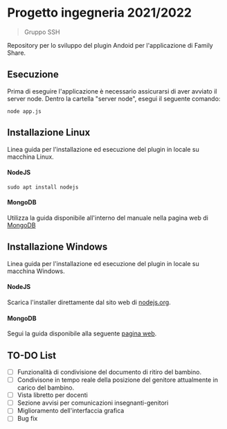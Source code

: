 # Progetto ingegneria 2021/2022

> Gruppo SSH

Repository per lo sviluppo del plugin Andoid per l'applicazione di Family Share.

## Esecuzione
Prima di eseguire l'applicazione è necessario assicurarsi di aver avviato il server node. Dentro la cartella "server node", esegui il seguente comando: 
```
node app.js
```

## Installazione Linux
Linea guida per l'installazione ed esecuzione del plugin in locale su macchina Linux.

#### NodeJS

```
sudo apt install nodejs
```

#### MongoDB
Utilizza la guida disponibile all'interno del manuale nella pagina web di [MongoDB](https://docs.mongodb.com/v4.2/administration/install-on-linux/)

## Installazione Windows
Linea guida per l'installazione ed esecuzione del plugin in locale su macchina Windows.

#### NodeJS
Scarica l'installer direttamente dal sito web di [nodejs.org](https://nodejs.org/it/download/).

#### MongoDB
Segui la guida disponibile alla seguente [pagina web](https://howto.webarea.it/nosql/mongodb-installazione-in-windows-e-primo-utilizzo-della-shell_185#:~:text=Installazione%20di%20MongoDB%20in%20Windows,operativo%2C%20e%20lanciamo%20il%20download.).

## TO-DO List
- [ ] Funzionalità di condivisione del documento di ritiro del bambino.
- [ ] Condivisone in tempo reale della posizione del genitore attualmente in carico del bambino.
- [ ] Vista libretto per docenti
- [ ] Sezione avvisi per comunicazioni insegnanti-genitori
- [ ] Miglioramento dell'interfaccia grafica
- [ ] Bug fix
